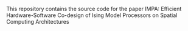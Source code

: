 This repository contains the source code for the paper IMPA: Efficient Hardware-Software Co-design of Ising Model Processors on Spatial Computing Architectures
